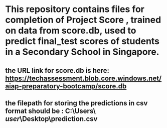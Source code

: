 # This repository contains files for completion of Project Score , trained on data from score.db, used to predict final_test scores of students in a Secondary School in Singapore.
## the URL link for score.db is here: https://techassessment.blob.core.windows.net/aiap-preparatory-bootcamp/score.db
## the filepath for storing the predictions in csv format should be : C:\Users\ *user*\Desktop\prediction.csv
